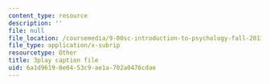 ```yaml
---
content_type: resource
description: ''
file: null
file_location: /coursemedia/9-00sc-introduction-to-psychology-fall-2011/6a1d96190e0453c9ae1a702a0476cdae_2fbrl6WoIyo.srt
file_type: application/x-subrip
resourcetype: Other
title: 3play caption file
uid: 6a1d9619-0e04-53c9-ae1a-702a0476cdae
---
```

